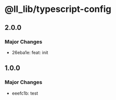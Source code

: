 # @ll_lib/typescript-config

## 2.0.0

### Major Changes

- 26eba1e: feat: init

## 1.0.0

### Major Changes

- eeefc1b: test
